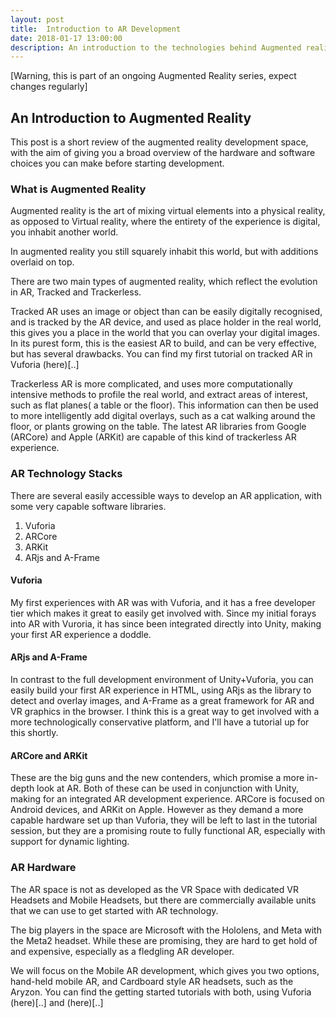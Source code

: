 ```yaml
---
layout: post
title:  Introduction to AR Development
date: 2018-01-17 13:00:00
description: An introduction to the technologies behind Augmented reality, and where to start developing.
---
```

[Warning, this is part of an ongoing Augmented Reality series, expect changes regularly]

## An Introduction to Augmented Reality

This post is a short review of the augmented reality development space, with the aim of giving you a broad overview of the hardware and software choices you can make before starting development. 

### What is Augmented Reality

Augmented reality is the art of mixing virtual elements into a physical reality, as opposed to Virtual reality, where the entirety of the experience is digital, you inhabit another world.

In augmented reality you still squarely inhabit this world, but with additions overlaid on top.

There are two main types of augmented reality, which reflect the evolution in AR, Tracked and Trackerless.

Tracked AR uses an image or object than can be easily digitally recognised, and is tracked by the AR device, and used as place holder in the real world, this gives you a place in the world that you can overlay your digital images. In its purest form, this is the easiest AR to build, and can be very effective, but has several drawbacks. You can find my first tutorial on tracked AR in Vuforia (here)[..]

Trackerless AR is more complicated, and uses more computationally intensive methods to profile the real world, and extract areas of interest, such as flat planes( a table or the floor). This information can then be used to more intelligently add digital overlays, such as a cat walking around the floor, or plants growing on the table. The latest AR libraries from Google (ARCore) and Apple (ARKit) are capable of this kind of trackerless AR experience.


### AR Technology Stacks

There are several easily accessible ways to develop an AR application, with some very capable software libraries.

1. Vuforia
2. ARCore
3. ARKit
4. ARjs and A-Frame

#### Vuforia

My first experiences with AR was with Vuforia, and it has a free developer tier which makes it great to easily get involved with. Since my initial forays into AR with Vuroria, it has since been integrated directly into Unity, making your first AR experience a doddle.

#### ARjs and A-Frame

In contrast to the full development environment of Unity+Vuforia, you can easily build your first AR experience in HTML, using ARjs as the library to detect and overlay images, and A-Frame as a great framework for AR and VR graphics in the browser. I think this is a great way to get involved with a more technologically conservative platform, and I'll have a tutorial up for this shortly.

#### ARCore and ARKit

These are the big guns and the new contenders, which promise a more in-depth look at AR. Both of these can be used in conjunction with Unity, making for an integrated AR development experience. ARCore is focused on Android devices, and ARKit on Apple. However as they demand a more capable hardware set up than Vuforia, they will be left to last in the tutorial session, but they are a promising route to fully functional AR, especially with support for dynamic lighting.


### AR Hardware

The AR space is not as developed as the VR Space with dedicated VR Headsets and Mobile Headsets, but there are commercially available units that we can use to get started with AR technology.

The big players in the space are Microsoft with the Hololens, and Meta with the Meta2 headset. While these are promising, they are hard to get hold of and expensive, especially as a fledgling AR developer.

We will focus on the Mobile AR development, which gives you two options, hand-held mobile AR, and Cardboard style AR headsets, such as the Aryzon. You can find the getting started tutorials with both, using Vuforia (here)[..] and (here)[..]

